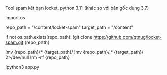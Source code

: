 Tool spam kêt bạn locket, python 3.11 (khác so với bản gốc dùng 3.7)

import os

repo_path = "/content/locket-spam"
target_path = "/content"

if not os.path.exists(repo_path):
    !git clone https://github.com/qtnug/locket-spam.git {repo_path}

!mv {repo_path}/* {target_path}/
!mv {repo_path}/.* {target_path}/ 2>/dev/null
!rm -rf {repo_path}

!python3 app.py
